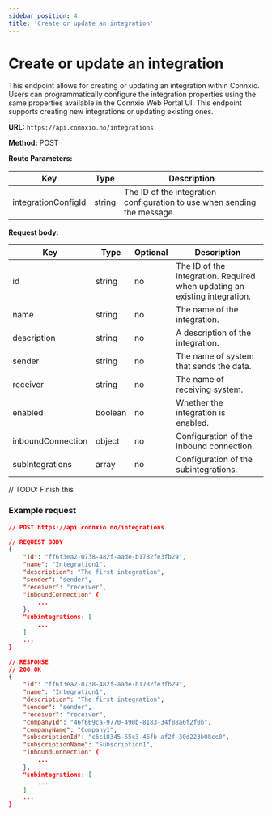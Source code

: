 ```yaml
---
sidebar_position: 4
title: 'Create or update an integration'
---
```


# Create or update an integration

This endpoint allows for creating or updating an integration within Connxio. Users can programmatically configure the integration properties using the same properties available in the Connxio Web Portal UI. This endpoint supports creating new integrations or updating existing ones.

**URL:** `https://api.connxio.no/integrations`

**Method:** <span class="method post">POST</span>

**Route Parameters:**

| Key        | Type   | Description |
| ---------- | ------ | ----------- |
| integrationConfigId | string | The ID of the integration configuration to use when sending the message. |


**Request body:** 

| Key        | Type   | Optional | Description |
| ---------- | ------ | -------- | ----------- |
| id | string | no | The ID of the integration. Required when updating an existing integration. |
| name | string | no | The name of the integration. |
| description | string | no | A description of the integration. |
| sender | string | no | The name of system that sends the data. |
| receiver | string | no | The name of receiving system. |
| enabled | boolean | no | Whether the integration is enabled. |
| inboundConnection | object | no | Configuration of the inbound connection. |
| subIntegrations | array | no | Configuration of the subintegrations. |
// TODO: Finish this

### **Example request**

```json
// POST https://api.connxio.no/integrations

// REQUEST BODY
{
    "id": "ff6f3ea2-0738-482f-aade-b1782fe3fb29",
    "name": "Integration1",
    "description": "The first integration",
    "sender": "sender",
    "receiver": "receiver",
    "inboundConnection" {
        ...
    },
    "subintegrations: [
        ...
    ]
    ...
}

// RESPONSE
// 200 OK
{
    "id": "ff6f3ea2-0738-482f-aade-b1782fe3fb29",
    "name": "Integration1",
    "description": "The first integration",
    "sender": "sender",
    "receiver": "receiver",
    "companyId": "46f669ca-9770-490b-8183-34f88a6f2f0b",
    "companyName": "Company1",
    "subscriptionId": "c6c18345-65c3-46fb-af2f-30d223b08cc0",
    "subscriptionName": "Subscription1",
    "inboundConnection" {
        ...
    },
    "subintegrations: [
        ...
    ]
    ...
}

```